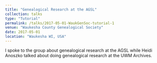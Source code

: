```yaml
---
title: "Genealogical Research at the AGSL"
collection: talks
type: "Tutorial"
permalink: /talks/2017-05-01-WaukGenSoc-tutorial-1
venue: "Waukesha County Genealogical Society"
date: 2017-05-01
location: "Waukesha WI, USA"
---
```


I spoke to the group about genealogical research at the AGSL while Heidi Anoszko talked about doing genealogical research at the UWM Archives.
